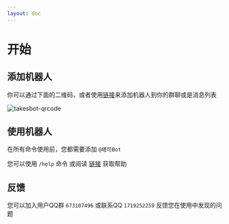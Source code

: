 ```yaml
---
layout: doc
---
```


# 开始

## 添加机器人

你可以通过下面的二维码，或者使用[链接](https://qun.qq.com/qunpro/robot/qunshare?robot_appid=102719228&robot_uin=3889625032)来添加机器人到你的群聊或是消息列表

![takesbot-qrcode](https://cn-sy1.rains3.com/takesbot/2025/10/e8d2a2f3cd35ce41e775e557d49ff8d6.png)

## 使用机器人

在所有命令使用前，您都需要添加 `@塔可Bot`

您可以使用 `/help` 命令 或阅读 [链接](/features) 获取帮助

## 反馈

您可以加入用户QQ群 `673107496` 或联系QQ `1719252259` 反馈您在使用中发现的问题
